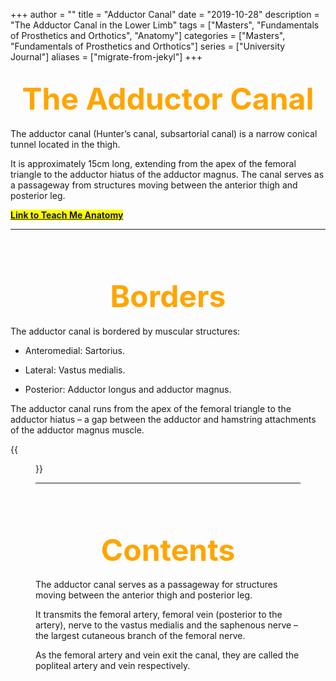 +++
author = ""
title = "Adductor Canal"
date = "2019-10-28"
description = "The Adductor Canal in the Lower Limb"
tags = ["Masters", "Fundamentals of Prosthetics and Orthotics", "Anatomy"]
categories = ["Masters", "Fundamentals of Prosthetics and Orthotics"]
series = ["University Journal"]
aliases = ["migrate-from-jekyl"]
+++

<font size="+7" color="orange"><center> The Adductor Canal </center></font>  
---

The adductor canal (Hunter’s canal, subsartorial canal) is a narrow conical tunnel located in the thigh.

It is approximately 15cm long, extending from the apex of the femoral triangle to the adductor hiatus of the adductor magnus. The canal serves as a passageway from structures moving between the anterior thigh and posterior leg.

**<mark>[Link to Teach Me Anatomy](https://teachmeanatomy.info/lower-limb/areas/adductor-canal/)<mark>**

---

<br><br>

<font size="+7" color="orange"><center> Borders </center></font>  
---

The adductor canal is bordered by muscular structures:

- Anteromedial: Sartorius.

- Lateral: Vastus medialis.

- Posterior: Adductor longus and adductor magnus.

The adductor canal runs from the apex of the femoral triangle to the adductor hiatus – a gap between the adductor and hamstring attachments of the adductor magnus muscle.

{{<figure src="/Anatomical_Areas/Borders-and-Contents-of-the-Adductor-Canal..jpg" position="center" style="border-radius: 8px;" caption="Borders and Contents of the Adductor Canal" captionPosition="center" captionStyle="color: white;" >}}

---

<br><br>

<font size="+7" color="orange"><center> Contents </center></font>  
---

The adductor canal serves as a passageway for structures moving between the anterior thigh and posterior leg.

It transmits the femoral artery, femoral vein (posterior to the artery), nerve to the vastus medialis and the saphenous nerve – the largest cutaneous branch of the femoral nerve.

As the femoral artery and vein exit the canal, they are called the popliteal artery and vein respectively.
